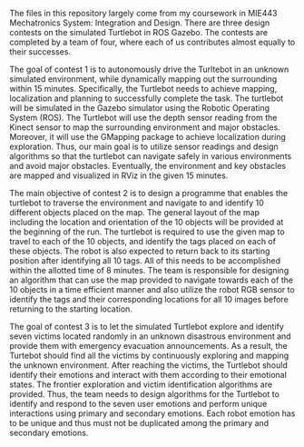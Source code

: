 The files in this repository largely come from my coursework in MIE443 Mechatronics System: Integration and Design. There are three design contests on the simulated Turtlebot in ROS Gazebo. The contests are completed by a team of four, where each of us contributes almost equally to their successes. 

The goal of contest 1 is to autonomously drive the Turltebot in an unknown simulated
environment, while dynamically mapping out the surrounding within 15 minutes.
Specifically, the Turtlebot needs to achieve mapping, localization and planning to
successfully complete the task. The turtlebot will be simulated in the Gazebo simulator using the Robotic Operating System (ROS). The Turtlebot will use the depth sensor reading from the Kinect sensor to map the surrounding environment and major
obstacles. Moreover, it will use the GMapping package to achieve localization during
exploration. Thus, our main goal is to utilize sensor readings and design algorithms so that the turtlebot can navigate safely in various environments and avoid major
obstacles. Eventually, the environment and key obstacles are mapped and visualized in
RViz in the given 15 minutes.

The main objective of contest 2 is to design a programme that enables the turtlebot to
traverse the environment and navigate to and identify 10 different objects placed on the map. The general layout of the map including the location and orientation of the 10 objects will be provided at the beginning of the run. The turtlebot is required to use the given map to travel to each of the 10 objects, and identify the tags placed on each of these objects. The robot is also expected to return back to its starting position after identifying all 10 tags. All of this needs to be accomplished within the allotted time of 8 minutes. The team is responsible for designing an algorithm that can use the map provided to navigate towards each of the 10 objects in a time efficient manner and also utilize the robot RGB sensor to identify the tags and their corresponding locations for all 10 images before returning to the starting location.

The goal of contest 3 is to let the simulated Turtlebot explore and identify seven victims located randomly in an unknown disastrous environment and provide them with
emergency evacuation announcements. As a result, the Turtebot should find all the
victims by continuously exploring and mapping the unknown environment. After
reaching the victims, the Turtlebot should identify their emotions and interact with them according to their emotional states. The frontier exploration and victim identification algorithms are provided. Thus, the team needs to design algorithms for the Turtlebot to identify and respond to the seven user emotions and perform unique interactions using primary and secondary emotions. Each robot emotion has to be unique and thus must not be duplicated among the primary and secondary emotions. 